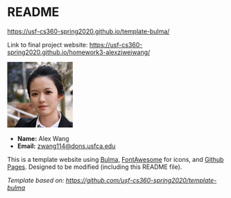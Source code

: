 # README

<https://usf-cs360-spring2020.github.io/template-bulma/>

Link to final project website: https://usf-cs360-spring2020.github.io/homework3-alexziweiwang/

<img src="aw_pic.jpg" width="30%" height="30%">


* **Name:** Alex Wang
* **Email:** <zwang114@dons.usfca.edu>


This is a template website using [Bulma](https://bulma.io/), [FontAwesome](https://origin.fontawesome.com/) for icons, and [Github Pages](). Designed to be modified (including this README file).

*Template based on: <https://github.com/usf-cs360-spring2020/template-bulma>*
